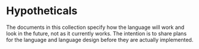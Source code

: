 # Hypotheticals

The documents in this collection specify how the language will work and look in the future, not as it currently works. The intention is to share plans for the language and language design before they are actually implemented.
